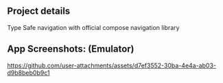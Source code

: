 ## Project details

Type Safe navigation with official compose navigation library


## App Screenshots: (Emulator)

https://github.com/user-attachments/assets/d7ef3552-30ba-4e4a-ab03-d9b8beb0b9c1


